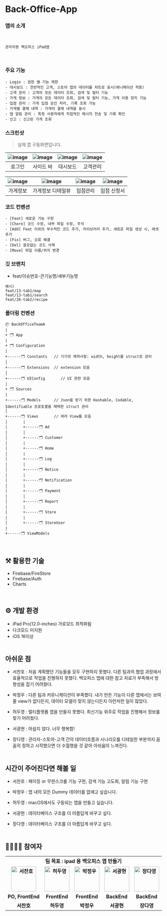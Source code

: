 # Back-Office-App

### 앱의 소개

<br>

```
관리자용 백오피스 iPad앱
```

<br>

### 주요 기능

```
- Login : 권한 별 기능 제한
- 대시보드 : 전반적인 고객, 스토어 앱의 데이터를 차트로 표시(에니메이션 적용)
- 고객 관리 : 고객의 모든 데이터 조회, 검색 및 필터 기능
- 가게 정보 : 가게의 모든 데이터 조회, 검색 및 필터 기능, 가게 이용 정지 기능
- 입점 관리 : 가게 입점 승인 처리, 기록 조회 가능
- 가게별 결제 내역 : 가게의 결제 내역을 표시
- 앱 알림 관리 : 특정 사용자에게 직접적인 메시지 전송 및 기록 확인
- 신고 : 신고된 가게 조회
```

### 스크린샷

<Blockquote>
실제 앱 구동화면입니다.
</Blockquote>

| ![image](https://user-images.githubusercontent.com/102764542/224872238-039e973b-3976-4294-8fb5-aa60734be247.png) | ![image](https://user-images.githubusercontent.com/102764542/224872289-11c5cfce-5a1c-4948-8662-7050eb1590c6.png) |![image](https://user-images.githubusercontent.com/102764542/224872343-74cd8969-6a1f-4827-862d-76e210be8df0.png)|![image](https://user-images.githubusercontent.com/102764542/224872411-792fd6f3-ec63-42df-9b02-2471af0afbf5.png)|
| :-------------------------: | :-------------------------: | :-------------------------: | :-------------------------: |
|           로그인            |          사이드 바           |          대시보드           |          고객관리          |

|![image](https://user-images.githubusercontent.com/102764542/224872491-7a4ccd85-2a86-4316-aa78-6af28a7aabe7.png)|![image](https://user-images.githubusercontent.com/102764542/224872512-95faa032-65af-474a-b525-4490dbd8a7ff.png)|![image](https://user-images.githubusercontent.com/102764542/224872548-471de241-a7ec-443c-87e7-b80bb6551252.png)|![image](https://user-images.githubusercontent.com/102764542/224872571-d9180a41-af9b-4c25-988b-8361fcc614a4.png)|
| :-------------------------: | :-------------------------: | :-------------------------: | :-------------------------: |
|           가게정보            |          가게정보 디테일뷰           |          입점관리           |          입점 신청서          |

### 코드 컨벤션

```
- [Feat] 새로운 기능 구현
- [Chore] 코드 수정, 내부 파일 수정, 주석
- [Add] Feat 이외의 부수적인 코드 추가, 라이브러리 추가, 새로운 파일 생성 시, 에셋 추가
- [Fix] 버그, 오류 해결
- [Del] 쓸모없는 코드 삭제
- [Move] 파일 이름/위치 변경
```

### 깃 브랜치

- feat/이슈번호-큰기능명/세부기능명

```
예시)
feat/13-tab1/map
feat/13-tab1/search
feat/26-tab2/recipe
```

### 폴더링 컨벤션

```
📦 BackOfficeTeamA
|
+ 🗂 App
|
+ 🗂 Configuration
|
+------🗂 Constants   // 기기의 제약사항: width, height를 struct로 관리
│
+------🗂 Extensions  // extension 모음
│
+------🗂 UIConfig       // UI 관련 모음
│
+ 🗂 Sources
|
+------🗂 Models      // Json을 받기 위한 Hashable, Codable, Identifiable 프로토콜을 체택한 struct 관리
│
+------🗂 Views       // 여러 View를 모음
│       |
│       +------🗂 Ad
│       │
│       +------🗂 Customer
│       |
│       +------🗂 Home
│       |
│       +------🗂 Log
│       │
│       +------🗂 Notice
│       |
│       +------🗂 Notification
│       |
│       +------🗂 Payment
│       │
│       +------🗂 Report
│       |
│       +------🗂 Store
|       |
│       +------🗂 StoreUser
|
+------🗂 ViewModels

```

<br>

## ⚒️ 활용한 기술

- Firebase/FireStore
- Firebase/Auth
- Charts

<br>

## ⚙️ 개발 환경

- iPad Pro(12.0-inches) 가로모드 최적화됨
- 다크모드 미지원
- iOS 16이상
  <br>
  <br>

## 아쉬운 점

- 서찬호 : 처음 계획했던 기능들을 모두 구현하지 못했다. 다른 팀과의 협업 과정에서 효율적으로 작업을 진행하지 못했다. 백오피스 앱에 대한 참고 자료가 부족해서 방향성을 잡기 어려웠다.

- 박정우 : 다른 팀과 커뮤니케이션이 부족했다. 내가 만든 기능이 다른 앱에서는 보여줄 view가 없다든지, 데이터 모델이 맞지 않는다든지 이런저런 일이 많았다.

- 허두영 : 멀티플렛폼 앱을 만들지 못했다. 최신기능 위주로 작업을 진행해서 정보를 찾기 어려웠다.

- 서광현 : 아쉽지 않다. 너무 행복함!

- 장다영 : 관리자-스토어-고객 간의 데이터흐름과 시나리오를 디테일한 부분까지 꼼꼼히 정하고 시작했으면 더 수월했을 것 같아 아쉬움이 느껴진다.
  <br>
  <br>

## 시간이 주어진다면 해볼 일

- 서찬호 : 페이징 or 무한스크롤 기능 구현, 검색 기능 고도화, 알림 기능 구현

- 박정우 : 앱 내의 모든 Dummy 데이터를 없애고 싶습니다.

- 허두영 : macOS에서도 구동되는 앱을 만들고 싶습니다.

- 서광현 : 데이터베이스 구조를 더 아름답게 바꾸고 싶다.

- 장다영 : 데이터베이스 구조를 더 아름답게 바꾸고 싶다.
  <br>
  <br>

## 👨‍👩‍👧‍👦 참여자

<div align="center">
  <table style="font-weight : bold">
      <tr align="center">
          <td colspan="5"> 팀 목표 : ipad 용 백오피스 앱 만들기</td>
      </tr>
      <tr>
          <td align="center">
              <a href="https://github.com/SeoChanHo">                 
                  <img alt="서찬호" src="https://avatars.githubusercontent.com/SeoChanHo" width="80" />            
              </a>
          </td>
          <td align="center">
              <a href="https://github.com/Heodoo">                 
                  <img alt="허두영" src="https://avatars.githubusercontent.com/Heodoo" width="80" />            
              </a>
          </td>
          <td align="center">
              <a href="https://github.com/jwoo820">                 
                  <img alt="박정우" src="https://avatars.githubusercontent.com/jwoo820" width="80" />            
              </a>
          </td>
          <td align="center">
              <a href="https://github.com/seo-kh">                 
                  <img alt="서광현" src="https://avatars.githubusercontent.com/seo-kh" width="80" />            
              </a>
          </td>
          <td align="center">
              <a href="https://github.com/Da01002">                 
                  <img alt="장다영" src="https://avatars.githubusercontent.com/Da01002" width="80" />            
              </a>
          </td>
      </tr>
      <tr>
          <td align="center">PO, FrontEnd</td>
          <td align="center">FrontEnd</td>
          <td align="center">FrontEnd</td>
          <td align="center">BackEnd</td>
          <td align="center">BackEnd</td>
      </tr>
      <tr>
          <td align="center">서찬호</td>
          <td align="center">허두영</td>
          <td align="center">박정우</td>
          <td align="center">서광현</td>
          <td align="center">장다영</td>
      </tr>
  </table>
</div>
